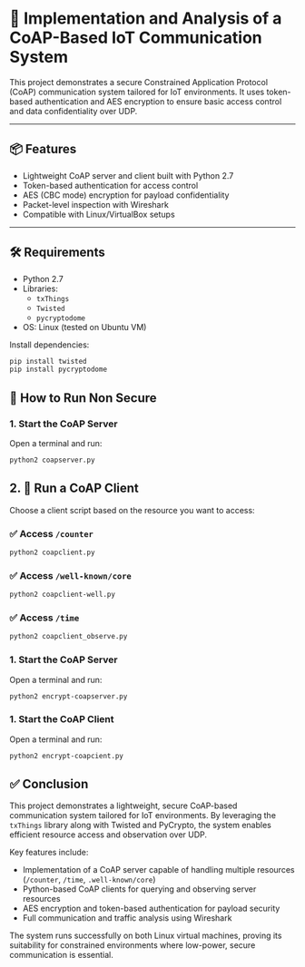 # 🔐 Implementation and Analysis of a CoAP-Based IoT Communication System

This project demonstrates a secure Constrained Application Protocol (CoAP) communication system tailored for IoT environments. It uses token-based authentication and AES encryption to ensure basic access control and data confidentiality over UDP.

---

## 📦 Features

- Lightweight CoAP server and client built with Python 2.7
- Token-based authentication for access control
- AES (CBC mode) encryption for payload confidentiality
- Packet-level inspection with Wireshark
- Compatible with Linux/VirtualBox setups

---

## 🛠 Requirements

- Python 2.7
- Libraries:
  - `txThings`
  - `Twisted`
  - `pycryptodome`
- OS: Linux (tested on Ubuntu VM)

Install dependencies:

```bash
pip install twisted
pip install pycryptodome
```
## 🚀 How to Run Non Secure 

### 1. Start the CoAP Server

Open a terminal and run:

```bash
python2 coapserver.py
```

## 2. 📡 Run a CoAP Client

Choose a client script based on the resource you want to access:

### ✅ Access `/counter`
```bash
python2 coapclient.py
```

### ✅ Access `/well-known/core`
```bash
python2 coapclient-well.py
```

### ✅ Access `/time`
```bash
python2 coapclient_observe.py
```



### 1. Start the CoAP Server

Open a terminal and run:

```bash
python2 encrypt-coapserver.py
```

### 1. Start the CoAP Client

Open a terminal and run:

```bash
python2 encrypt-coapcient.py
```

## ✅ Conclusion

This project demonstrates a lightweight, secure CoAP-based communication system tailored for IoT environments. By leveraging the `txThings` library along with Twisted and PyCrypto, the system enables efficient resource access and observation over UDP.

Key features include:
- Implementation of a CoAP server capable of handling multiple resources (`/counter`, `/time`, `.well-known/core`)
- Python-based CoAP clients for querying and observing server resources
- AES encryption and token-based authentication for payload security
- Full communication and traffic analysis using Wireshark

The system runs successfully on both Linux virtual machines, proving its suitability for constrained environments where low-power, secure communication is essential.



